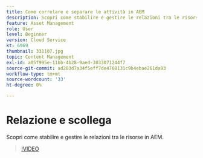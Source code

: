 ```yaml
---
title: Come correlare e separare le attività in AEM
description: Scopri come stabilire e gestire le relazioni tra le risorse in AEM.
feature: Asset Management
role: User
level: Beginner
version: Cloud Service
kt: 6969
thumbnail: 331107.jpg
topic: Content Management
exl-id: a05f995e-11bb-4b28-9aed-3033071244f7
source-git-commit: ad203d7a34f5eff7de4768131c9b4ebae261da93
workflow-type: tm+mt
source-wordcount: '33'
ht-degree: 0%

---
```


# Relazione e scollega

Scopri come stabilire e gestire le relazioni tra le risorse in AEM.

>[!VIDEO](https://video.tv.adobe.com/v/331107/?quality=12&learn=on&hidetitle=true)

